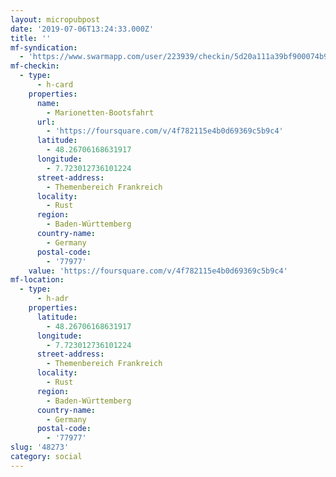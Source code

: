 ```yaml
---
layout: micropubpost
date: '2019-07-06T13:24:33.000Z'
title: ''
mf-syndication:
  - 'https://www.swarmapp.com/user/223939/checkin/5d20a111a39bf900074b9283'
mf-checkin:
  - type:
      - h-card
    properties:
      name:
        - Marionetten-Bootsfahrt
      url:
        - 'https://foursquare.com/v/4f782115e4b0d69369c5b9c4'
      latitude:
        - 48.26706168631917
      longitude:
        - 7.723012736101224
      street-address:
        - Themenbereich Frankreich
      locality:
        - Rust
      region:
        - Baden-Württemberg
      country-name:
        - Germany
      postal-code:
        - '77977'
    value: 'https://foursquare.com/v/4f782115e4b0d69369c5b9c4'
mf-location:
  - type:
      - h-adr
    properties:
      latitude:
        - 48.26706168631917
      longitude:
        - 7.723012736101224
      street-address:
        - Themenbereich Frankreich
      locality:
        - Rust
      region:
        - Baden-Württemberg
      country-name:
        - Germany
      postal-code:
        - '77977'
slug: '48273'
category: social
---
```

